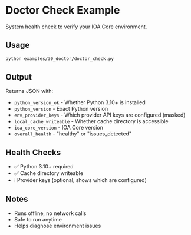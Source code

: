 # Doctor Check Example

System health check to verify your IOA Core environment.

## Usage

```bash
python examples/30_doctor/doctor_check.py
```

## Output

Returns JSON with:
- `python_version_ok` - Whether Python 3.10+ is installed
- `python_version` - Exact Python version
- `env_provider_keys` - Which provider API keys are configured (masked)
- `local_cache_writeable` - Whether cache directory is accessible
- `ioa_core_version` - IOA Core version
- `overall_health` - "healthy" or "issues_detected"

## Health Checks

- ✅ Python 3.10+ required
- ✅ Cache directory writeable
- ℹ️ Provider keys (optional, shows which are configured)

## Notes

- Runs offline, no network calls
- Safe to run anytime
- Helps diagnose environment issues

